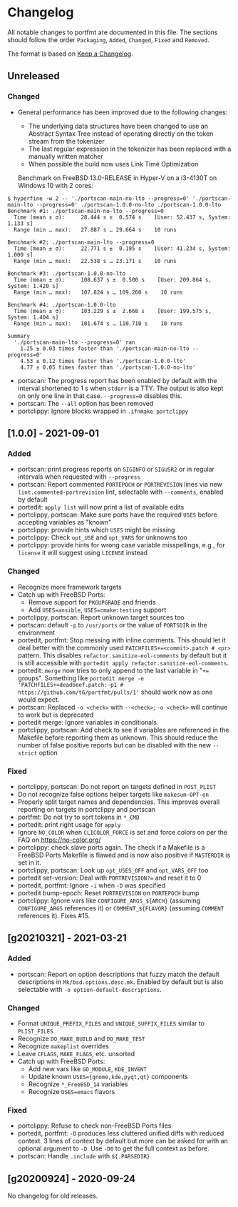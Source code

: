 # Changelog

All notable changes to portfmt are documented in this file.
The sections should follow the order `Packaging`, `Added`, `Changed`, `Fixed` and `Removed`.

The format is based on [Keep a Changelog](https://keepachangelog.com/en/1.0.0/).

## Unreleased

### Changed

- General performance has been improved due to the following changes:
  - The underlying data structures have been changed to use an Abstract
    Syntax Tree instead of operating directly on the token stream from
    the tokenizer
  - The last regular expression in the tokenizer has been replaced with
    a manually written matcher
  - When possible the build now uses Link Time Optimization

  Benchmark on FreeBSD 13.0-RELEASE in Hyper-V on a i3-4130T on Windows 10
  with 2 cores:
```
$ hyperfine -w 2 -- './portscan-main-no-lto --progress=0' './portscan-main-lto --progress=0' ./portscan-1.0.0-no-lto ./portscan-1.0.0-lto
Benchmark #1: ./portscan-main-no-lto --progress=0
  Time (mean ± σ):     28.444 s ±  0.574 s    [User: 52.437 s, System: 1.133 s]
  Range (min … max):   27.887 s … 29.664 s    10 runs

Benchmark #2: ./portscan-main-lto --progress=0
  Time (mean ± σ):     22.771 s ±  0.195 s    [User: 41.234 s, System: 1.000 s]
  Range (min … max):   22.538 s … 23.171 s    10 runs

Benchmark #3: ./portscan-1.0.0-no-lto
  Time (mean ± σ):     108.637 s ±  0.500 s    [User: 209.864 s, System: 1.420 s]
  Range (min … max):   107.824 s … 109.260 s    10 runs

Benchmark #4: ./portscan-1.0.0-lto
  Time (mean ± σ):     103.229 s ±  2.668 s    [User: 199.575 s, System: 1.404 s]
  Range (min … max):   101.674 s … 110.710 s    10 runs

Summary
  './portscan-main-lto --progress=0' ran
    1.25 ± 0.03 times faster than './portscan-main-no-lto --progress=0'
    4.53 ± 0.12 times faster than './portscan-1.0.0-lto'
    4.77 ± 0.05 times faster than './portscan-1.0.0-no-lto'
```
- portscan: The progress report has been enabled by default with the
  interval shortened to 1 s when `stderr` is a TTY.  The output
  is also kept on only one line in that case.  `--progress=0`
  disables this.
- portscan: The `--all` option has been removed
- portclippy: Ignore blocks wrapped in `.ifnmake portclippy`

## [1.0.0] - 2021-09-01

### Added

- portscan: print progress reports on `SIGINFO` or `SIGUSR2` or in
  regular intervals when requested with `--progress`
- portscan: Report commented `PORTEPOCH` or `PORTREVISION` lines
  via new `lint.commented-portrevision` lint, selectable with
  `--comments`, enabled by default
- portedit: `apply list` will now print a list of available edits
- portclippy, portscan: Make sure ports have the required `USES`
  before accepting variables as "known"
- portclippy: provide hints which `USES` might be missing
- portclippy: Check `opt_USE` and `opt_VARS` for unknowns too
- portclippy: provide hints for wrong case variable misspellings, e.g.,
  for `license` it will suggest using `LICENSE` instead

### Changed

- Recognize more framework targets
- Catch up with FreeBSD Ports:
  - Remove support for `PKGUPGRADE` and friends
  - Add `USES=ansible`, `USES=cmake:testing` support
- portclippy, portscan: Report unknown target sources too
- portscan: default `-p` to `/usr/ports` or the value of `PORTSDIR` in the environment
- portedit, portfmt: Stop messing with inline comments.  This should let it
  deal better with the commonly used `PATCHFILES+=<commit>.patch # <pr>`
  pattern. This disables `refactor.sanitize-eol-comments` by default but it is
  still accessible with `portedit apply refactor.sanitize-eol-comments`.
- portedit: `merge` now tries to only append to the last variable in
  "`+=` groups".  Something like
  `portedit merge -e 'PATCHFILES+=deadbeef.patch:-p1 # https://github.com/t6/portfmt/pulls/1'`
  should work now as one would expect.
- portscan: Replaced `-o <check>` with `--<check>`; `-o <check>`
  will continue to work but is deprecated
- portedit merge: Ignore variables in conditionals
- portclippy, portscan: Add check to see if variables are referenced
  in the Makefile before reporting them as unknown.  This should
  reduce the number of false positive reports but can be disabled
  with the new `--strict` option

### Fixed

- portclippy, portscan: Do not report on targets defined in `POST_PLIST`
- Do not recognize false options helper targets like `makesum-OPT-on`
- Properly split target names and dependencies.  This improves
  overall reporting on targets in portclippy and portscan
- portfmt: Do not try to sort tokens in `*_CMD`
- portedit: print right usage for `apply`
- Ignore `NO_COLOR` when `CLICOLOR_FORCE` is set and force colors
  on per the FAQ on https://no-color.org/
- portclippy: check slave ports again.  The check if a Makefile
  is a FreeBSD Ports Makefile is flawed and is now also positive
  if `MASTERDIR` is set in it.
- portclippy, portscan: Look up `opt_USES_OFF` and `opt_VARS_OFF` too
- portedit set-version: Deal with `PORTREVISION?=` and reset it to 0
- portedit, portfmt: Ignore `-i` when `-D` was specified
- portedit bump-epoch: Reset `PORTREVISION` on `PORTEPOCH` bump
- portclippy: Ignore vars like `CONFIGURE_ARGS_${ARCH}` (assuming `CONFIGURE_ARGS`
  references it) or `COMMENT_${FLAVOR}` (assuming `COMMENT` references
  it).  Fixes #15.

## [g20210321] - 2021-03-21

### Added

- portscan: Report on option descriptions that fuzzy match the default descriptions
  in `Mk/bsd.options.desc.mk`.  Enabled by default but is also
  selectable with `-o option-default-descriptions`.

### Changed

- Format `UNIQUE_PREFIX_FILES` and `UNIQUE_SUFFIX_FILES` similar to `PLIST_FILES`
- Recognize `DO_MAKE_BUILD` and `DO_MAKE_TEST`
- Recognize `makeplist` overrides
- Leave `CFLAGS`, `MAKE_FLAGS`, etc. unsorted
- Catch up with FreeBSD Ports:
  - Add new vars like `GO_MODULE`, `KDE_INVENT`
  - Update known `USES={gnome,kde,pyqt,qt}` components
  - Recognize `*_FreeBSD_14` variables
  - Recognize `USES=emacs` flavors

### Fixed

- portclippy: Refuse to check non-FreeBSD Ports files
- portedit, portfmt: `-D` produces less cluttered unified diffs with reduced context.
  3 lines of context by default but more can be asked for with an
  optional argument to `-D`.  Use `-D0` to get the full context as before.
- portscan: Handle `.include` with `${.PARSEDIR}`

## [g20200924] - 2020-09-24

No changelog for old releases.

